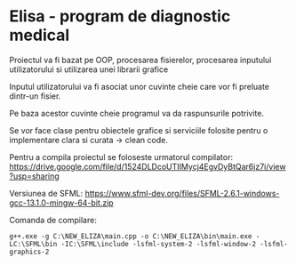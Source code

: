 # Elisa - program de diagnostic medical

Proiectul va fi bazat pe OOP, procesarea fisierelor, procesarea inputului utilizatorului si utilizarea unei librarii grafice

Inputul utilizatorului va fi asociat unor cuvinte cheie care vor fi preluate dintr-un fisier.

Pe baza acestor cuvinte cheie programul va da raspunsurile potrivite.

Se vor face clase pentru obiectele grafice si serviciile folosite pentru o implementare clara si curata -> clean code.

Pentru a compila proiectul se foloseste urmatorul compilator:
https://drive.google.com/file/d/1524DLDcoUTIIMycj4EgvDyBtQar6jz7i/view?usp=sharing

Versiunea de SFML:
https://www.sfml-dev.org/files/SFML-2.6.1-windows-gcc-13.1.0-mingw-64-bit.zip


Comanda de compilare:

```
g++.exe -g C:\NEW_ELIZA\main.cpp -o C:\NEW_ELIZA\bin\main.exe -LC:\SFML\bin -IC:\SFML\include -lsfml-system-2 -lsfml-window-2 -lsfml-graphics-2
```